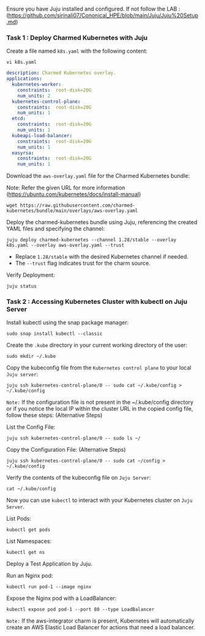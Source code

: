 Ensure you have Juju installed and configured. If not follow the LAB : (https://github.com/sirinali07/Cononical_HPE/blob/main/Juju/Juju%20Setup.md)

### Task 1 : Deploy Charmed Kubernetes with Juju
Create a file named `k8s.yaml` with the following content:
```
vi k8s.yaml
```
```yaml
description: Charmed Kubernetes overlay.
applications:
  kubernetes-worker:
    constraints:  root-disk=20G
    num_units: 2
  kubernetes-control-plane:
    constraints:  root-disk=20G
    num_units: 1
  etcd:
    constraints:  root-disk=20G
    num_units: 1
  kubeapi-load-balancer:
    constraints:  root-disk=20G
    num_units: 1
  easyrsa:
    constraints:  root-disk=20G
    num_units: 1
```

Download the `aws-overlay.yaml` file for the Charmed Kubernetes bundle:

Note: Refer the given URL for more information (https://ubuntu.com/kubernetes/docs/install-manual)

```
wget https://raw.githubusercontent.com/charmed-kubernetes/bundle/main/overlays/aws-overlay.yaml
```

Deploy the charmed-kubernetes bundle using Juju, referencing the created YAML files and specifying the channel:
```
juju deploy charmed-kubernetes --channel 1.28/stable --overlay k8s.yaml --overlay aws-overlay.yaml --trust
```
* Replace `1.28/stable` with the desired Kubernetes channel if needed.
* The `--trust` flag indicates trust for the charm source.

Verify Deployment:

```  
juju status
```

### Task 2 : Accessing Kubernetes Cluster with kubectl on Juju Server
Install kubectl using the snap package manager:
```
sudo snap install kubectl --classic
```
Create the `.kube` directory in your current working directory of the user:
```
sudo mkdir ~/.kube
```
Copy the kubeconfig file from the `Kubernetes control plane` to your local `Juju server`:
```
juju ssh kubernetes-control-plane/0 -- sudo cat ~/.kube/config > ~/.kube/config
```
`Note:` If the configuration file is not present in the ~/.kube/config directory or if you notice the local IP within the cluster URL in the copied config file, follow these steps:
(Alternative Steps)

List the Config File:
```
juju ssh kubernetes-control-plane/0 -- sudo ls ~/
```
Copy the Configuration File:
(Alternative Steps)
```
juju ssh kubernetes-control-plane/0 -- sudo cat ~/config > ~/.kube/config
```
Verify the contents of the kubeconfig file on `Juju Server`:
```
cat ~/.kube/config
```
Now you can use `kubectl` to interact with your Kubernetes cluster on `Juju Server`.

List Pods:
```
kubectl get pods
```
List Namespaces:
```
kubectl get ns
```

Deploy a Test Application by Juju.

Run an Nginx pod:
```
kubectl run pod-1 --image nginx
```
Expose the Nginx pod with a LoadBalancer:
```
kubectl expose pod pod-1 --port 80 --type LoadBalancer
```
`Note:` If the aws-integrator charm is present, Kubernetes will automatically create an AWS Elastic Load Balancer for actions that need a load balancer.








